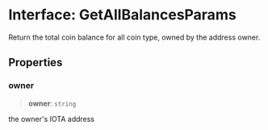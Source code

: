 # Interface: GetAllBalancesParams

Return the total coin balance for all coin type, owned by the address owner.

## Properties

### owner

> **owner**: `string`

the owner's IOTA address
